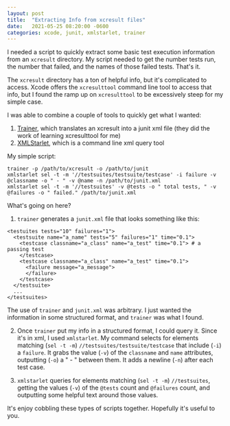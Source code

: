 ```yaml
---
layout: post
title:  "Extracting Info from xcresult files"
date:   2021-05-25 08:20:00 -0600
categories: xcode, junit, xmlstarlet, trainer
---
```


I needed a script to quickly extract some basic test execution information from an `xcresult` directory. My script needed to get the number tests run, the number that failed, and the names of those failed tests. That's it.

The `xcresult` directory has a ton of helpful info, but it's complicated to access. Xcode offers the `xcresulttool` command line tool to access that info, but I found the ramp up on `xcresulttool` to be excessively steep for my simple case.

I was able to combine a couple of tools to quickly get what I wanted:

1. [Trainer](https://github.com/fastlane-community/trainer), which translates an xcresult into a junit xml file (they did the work of learning xcresulttool for me)
2. [XMLStarlet](http://xmlstar.sourceforge.net/overview.php), which is a command line xml query tool


My simple script:
```
trainer -p /path/to/xcresult -o /path/to/junit
xmlstarlet sel -t -m '//testsuites/testsuite/testcase' -i failure -v @classname -o " - " -v @name -n /path/to/junit.xml
xmlstarlet sel -t -m '//testsuites' -v @tests -o " total tests, " -v @failures -o " failed." /path/to/junit.xml 
```

What's going on here?

1. `trainer` generates a `junit.xml` file that looks something like this:

```
<testuites tests="10" failures="1">
  <testsuite name="a_name" tests="5" failures="1" time="0.1">
    <testcase classname="a_class" name="a_test" time="0.1"> # a passing test
    </testcase>
    <testcase classname="a_class" name="a_test" time="0.1">
      <failure message="a_message">
      </failure>
    </testcase>
  </testsuite>
  ...
</testsuites>
```

The use of `trainer` and `junit.xml` was arbitrary. I just wanted the information in some structured format, and `trainer` was what I found. 

2. Once `trainer` put my info in a structured format, I could query it. Since it's in xml, I used `xmlstarlet`. My command selects for elements matching (`sel -t -m`) `//testsuites/testsuite/testcase` that include (`-i`) a `failure`. It grabs the value (`-v`) of the `classname` and `name` attributes, outputting (`-o`) a " - " between them. It adds a newline (`-n`) after each test case.

3. `xmlstarlet` queries for elements matching (`sel -t -m`) `//testsuites`, getting the values (`-v`) of the `@tests` count and `@failures` count, and outputting some helpful text around those values.

It's enjoy cobbling these types of scripts together. Hopefully it's useful to you.